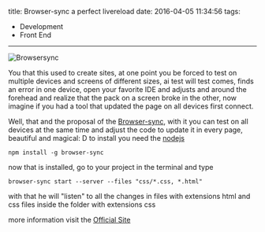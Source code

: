 title: Browser-sync a perfect livereload
date: 2016-04-05 11:34:56
tags:
- Development
- Front End
---
![Browsersync](https://www.browsersync.io/img/favicon.ico)

You that this used to create sites, at one point you be forced to test on multiple devices and screens of different sizes, ai test will test comes, finds an error in one device, open your favorite IDE and adjusts and around the forehead and realize that the pack on a screen broke in the other, now imagine if you had a tool that updated the page on all devices first connect.
<!--more-->
Well, that and the proposal of the [Browser-sync](https://www.browsersync.io/ "Official Site"), with it you can test on all devices at the same time and adjust the code to update it in every page, beautiful and magical: D
to install you need the [nodejs](/2016/04/01/Installing-nodejs/ "Installing nodejs")
```
npm install -g browser-sync
```
now that is installed, go to your project in the terminal and type
```
browser-sync start --server --files "css/*.css, *.html"
```
with that he will "listen" to all the changes in files with extensions html and css files inside the folder with extensions css

more information visit the [Official Site](https://www.browsersync.io/ "official Browser Sync-Site")